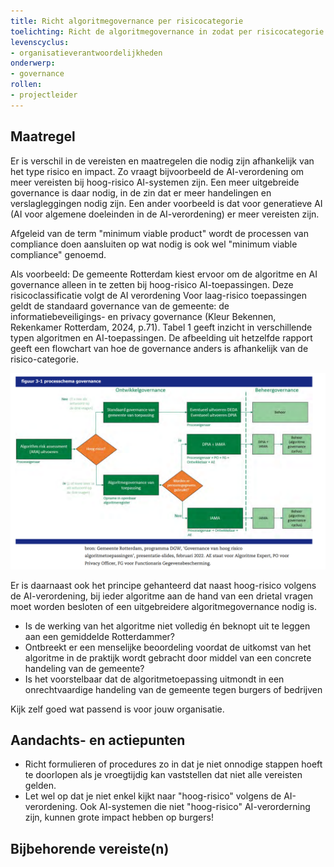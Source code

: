 ```yaml
---
title: Richt algoritmegovernance per risicocategorie
toelichting: Richt de algoritmegovernance in zodat per risicocategorie de juiste processtappen moeten worden doorlopen
levenscyclus:
- organisatieverantwoordelijkheden
onderwerp:
- governance
rollen:
- projectleider
---
```


## Maatregel
Er is verschil in de vereisten en maatregelen die nodig zijn afhankelijk van het type risico en impact. 
Zo vraagt bijvoorbeeld de AI-verordening om meer vereisten bij hoog-risico AI-systemen zijn. 
Een meer uitgebreide governance is daar nodig, in de zin dat er meer handelingen en verslagleggingen nodig zijn.
Een ander voorbeeld is dat voor generatieve AI (AI voor algemene doeleinden in de AI-verordening) er meer vereisten zijn.

Afgeleid van de term "minimum viable product" wordt de processen van compliance doen aansluiten op wat nodig is ook wel "minimum viable compliance" genoemd.

Als voorbeeld: 
De gemeente Rotterdam kiest ervoor om de algoritme en AI governance alleen in te zetten bij hoog-risico AI-toepassingen. 
Deze risicoclassificatie volgt de AI verordening Voor laag-risico toepassingen geldt de standaard governance van de gemeente: de informatiebeveiligings- en privacy governance (Kleur Bekennen, Rekenkamer Rotterdam, 2024, p.71). Tabel 1 geeft inzicht in verschillende typen algoritmen en AI-toepassingen. De afbeelding uit hetzelfde rapport geeft een flowchart van hoe de governance anders is afhankelijk van de risico-categorie. 

![Afbeelding](../afbeeldingen/rotterdam_risico_classificatie_governance.png)

Er is daarnaast ook het principe gehanteerd dat naast hoog-risico volgens de AI-verordening, bij ieder algoritme aan de hand van een drietal vragen moet worden besloten of een uitgebreidere  algoritmegovernance nodig is.
* Is de werking van het algoritme niet volledig én beknopt uit te leggen aan een gemiddelde Rotterdammer?
* Ontbreekt er een menselijke beoordeling voordat de uitkomst van het algoritme in de praktijk wordt gebracht door middel van een concrete handeling van de gemeente?
* Is het voorstelbaar dat de algoritmetoepassing uitmondt in een onrechtvaardige handeling van de gemeente tegen burgers of bedrijven

Kijk zelf goed wat passend is voor jouw organisatie. 

## Aandachts- en actiepunten
* Richt formulieren of procedures zo in dat je niet onnodige stappen hoeft te doorlopen als je vroegtijdig kan vaststellen dat niet alle vereisten gelden.
* Let wel op dat je niet enkel kijkt naar "hoog-risico" volgens de AI-verordening. Ook AI-systemen die niet "hoog-risico" AI-verorderning zijn, kunnen grote impact hebben op burgers!

## Bijbehorende vereiste(n)

<!-- list_vereisten_on_maatregelen_page -->
